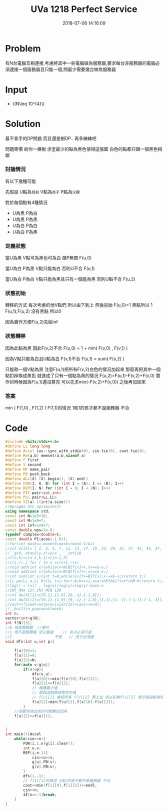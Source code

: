 ﻿---
title: UVa 1218 Perfect Service
tags:
  - UVa
  - DP
  - Trees
categories:
  - Competitive Programming
date: 2018-07-06 14:16:09
---


# Problem
有N台電腦互相連接,考慮將其中一些電腦做為服務器,要求每台非服務器的電腦必須連接一個服務器且只能一個,問最少需要幾台做為服務器

<!--more-->

# Input
* \\(N\leq 10^{4}\\)




# Solution
最不拿手的DP問題
而且還是樹DP.. 再多練練吧

問題等價
給你一棵樹 求塗最少的點為黑色使得這張圖 白色的點都只跟一個黑色相鄰

### 討論情況
有以下幾種可能

先假設
U點為`目前`
V點為`孩子`
P點為`父親`

對於每個點有4種情況

* U為黑 P為白
* U為黑 P為黑
* U為白 P為白
* U為白 P為黑

### 定義狀態

當U為黑 V點可為黑也可為白 跟P無關
F(u,0)

當U為白 P為黑 V點只能為白 否則U不合
F(u,1)

當U為白 P為白 V點只能為黑且只有一個能為黑 否則U點不合
F(u,2)

### 狀態初始
轉移的方式 每次考慮的他V點們
所以由下到上
然後初始
F(u,0)=1 黑點所以 1
F(u,1),F(u,2) 沒有黑點 所以0

因為實作方便F(u,2)先給inf

### 狀態轉移

因為此點為黑 因此F(v,2)不合
F(u,0) = 1 + min( F(v,0) , F(v,1) )

因為V點只能為白且U點為白 F(v,1)不合
F(u,1) = sum( F(v,2) )

只能取一個V點為黑
注意F(u,1)把所有F(v,2)白色的情況加起來
那麼再把其中一個點扣掉換成黑色 就達成了只有一個點為黑的情況
F(u,2)=F(u,1)-F(v,2)+F(v,0)
實作的時候因為F(u,1)還沒算完 可以先求min(-F(v,2)+F(v,0))
之後再加回來

### 答案
min ( F(1,0) , F(1,2) )
F(1,1)的情況 1和1的孩子都不是服務器 不合 


# Code
```cpp
#include <bits/stdc++.h>
#define LL long long
#define Accel ios::sync_with_stdio(0), cin.tie(0), cout.tie(0);
#define Re(a,b) memset(a,b,sizeof a)
#define F first
#define S second
#define MP make_pair
#define PB push_back
#define ALL(X) (X).begin(), (X).end()
#define FOR(I, A, B) for (int I = (A); I <= (B); I++)
#define REP(I, N) for (int I = 0; I < (N); I++)
#define PII pair<int,int>
#define PLL pair<LL,LL>
#define SZ(a) ((int)a.size())
//#pragma GCC optimize(2)
using namespace std;
const int N=1e5+10;
const int M=1e9+7;
const int inf=1e9+7;
const double eps=1e-6;
typedef complex<double>C;
const double PI(acos(-1.0));
//for(int mask=i;mask>0;mask=(mask-1)&i)
//int a[25]= { 2, 3, 5, 7, 11, 13, 17, 19, 23, 29, 31, 37, 41, 43, 47, 53, 59, 61, 67, 71, 73, 79, 83, 89, 97 };
//__gcd, atan2(y,x)=y/x , __int128
//c(n,k)=c(n-1,k-1)+c(n-1,k)
//c(i,r),i for r to n =c(n+1,r+1)
//void add(int x){while(x<N)BIT[x]++,x+=x&-x;}
//void add(int x){while(x<N)BIT[x]++,x+=x&-x;}
//int sum(int x){int t=0;while(x){t+=BIT[x];x-=x&-x;}return t;}
//LL pw(LL a,LL b){LL t=1;for(;b;b>>=1,a=a*a%M)b&1?t=t*a%M:0;return t;}
//log() = ln() , log(x)/log(y)=log(y)-base-x
//INT_MAX 127,INT_MIN 128
//int dw[4][2]={{0,1},{1,0},{0,-1},{-1,0}};
//int dw[8][2]={{0,1},{1,0},{0,-1},{-1,0},{1,1},{1,-1},{-1,1},{-1,-1}};
//cout<<fixed<<setprecision(12)<<ans<<endl;
//__builtin_popcount(mask)
int n;
vector<int>g[N];
int f[N][3];
//0 他是服務器  //都可 
//1 他不是服務器 但父親是    // 孩子必須不是 
//2                   不是   // 孩子必須是  
void dfs(int u,int p){
	
	f[u][0]=1;
	f[u][1]=0;
	f[u][2]=N;
	for(auto v:g[u])
		if(v!=p){
			dfs(v,u);
			f[u][0]+=min(f[v][0],f[v][1]);
			f[u][1]+=f[v][2];
			// 維護最小值 
			// 假設這點換成黑色的值 
			// f[u][1] 會把所有 f[v][2] 算上去 所以扣掉f[v][2] 表示把這點排除 ,在加回黑色的可能 f[v][0]
			f[u][2]=min(f[u][2],f[v][0]-f[v][2]);
		}
	//把都其他白色的可能數加回來 
	f[u][2]+=f[u][1];

	
}
int main(){Accel
	while(cin>>n){
		FOR(i,1,n)g[i].clear();
		int u,v;
		REP(i,n-1){
			cin>>u>>v;
			g[u].PB(v);
			g[v].PB(u);
		}
		dfs(1,-1);
		// f[1][1]的情況 1和1的孩子都不是服務器 不合 
		cout<<min(f[1][0],f[1][2])<<endl;
		cin>>n;
		if(n==-1)break;
	}
}
```

